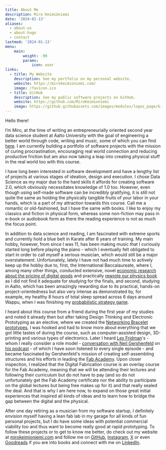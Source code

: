 ```yaml
---
title: About Me
description: Miro Keimiöniemi
date: '2024-01-13'
aliases:
  - about-us
  - about-hugo
  - contact
lastmod: '2024-01-13'
menu:
    main: 
        weight: -90
        params:
            icon: user
links:
  - title: My Website
    description: See my portfolio on my personal website.
    website: https://mirokeimioniemi.com/
    image: /favicon.ico
  - title: GitHub
    description: See my public software projects on GitHub.
    website: https://github.com/MiroKeimioniemi
    image: https://github.githubassets.com/images/modules/logos_page/GitHub-Mark.png
---
```


Hello there!

I’m Miro, at the time of writing an entrepreneurially oriented second year data science student at Aalto University with the goal of engineering a better world through code, writing and music, some of which you can find [here](https://mirokeimioniemi.com/). I am currently building a portfolio of software projects with the mission of curing procrastination, encouraging real world connection and reducing productive friction but am also now taking a leap into creating physical stuff in the real world too with this course.

I have long been interested in software development and have a lengthy list of projects at various stages of ideation, design and execution. I chose Data Science as my major due to the hard skills it affords for creating software 2.0, which obviously necessitates knowledge of 1.0 too. However, even though using self-made software can be incredibly gratifying, it is still not quite the same as holding the physically tangible fruits of your labor in your hands, which is a part of my attraction towards this course. Call me a romantic or old-fashioned, but I have the same with books. I like to enjoy my classics and fiction in physical form, whereas some non-fiction may pass in e-book or audiobook form as there the reading experience is not as much the focus point. 

In addition to data science and reading, I am fascinated with extreme sports and currently hold a blue belt in Karate after 8 years of training. My main hobby, however, from since I was 11, has been making music that I curiously started long before playing the piano - which I eventually felt obligated to start in order to call myself a serious musician, which would still be a major overstatement. Unfortunately, lately I have not had much time to actively keep up the hobby due to, first, the International Baccalaureate, where I, among many other things, conducted extensive, novel [economic research about the pricing of digital goods](https://mirokeimioniemi.com/portfolio/writing/the-pricing-of-digital-goods-in-the-music-production-software-industry.html) and practically [rewrote our physics book](https://ibdone1.wordpress.com/the-comprehensive-ib-physics-notes-for-2022-examinations-hl-and-sl/) as I did not find it adequate for studying for the finals, and second, studying in Aalto, which has been amazingly rewarding due to its practical, hands-on project-orientedness but also very intense as demonstrated by, for example, my healthy 8 hours of total sleep spread across 6 days around Wappu, when I was finishing my [probabilistic strategy game](https://github.com/MiroKeimioniemi/probabilistic-strategy-game).

I heard about this course from a friend during the first year of my studies and noted it already then but after taking Design Thinking and Electronic Prototyping as an elective, where we created the [Networking Bracelet prototypes](https://www.linkedin.com/feed/update/urn:li:activity:7143994838173089792/), I was hooked and had to know more about everything that we got little tastes of during the course, such as computer-assisted design, 3D-printing and various types of electronics. Later I heard [Lex Fridman](https://lexfridman.com/)'s - whom I really consider a role model - [conversation with Neil Gershenfeld](https://www.youtube.com/watch?v=YDjOS0VHEr4) on [his podcast](https://lexfridman.com/podcast) - of which I have soon listened to every single episode - and became fascinated by Gershenfeld's mission of creating self-assembling structures and his efforts in leading the [Fab Academy](https://fabacademy.org/). Upon closer inspection, I realized that the Digital Fabrication course is an overlay course for the Fab Academy, meaning that we will be attending their lectures and following their curriculum but do not have to pay (and so do not unfortunately get the Fab Academy certificate nor the ability to participate on the global lectures but being free makes up for it) and that really sealed the deal. And that is why I am here now, to expand on those great initial experiences that inspired all kinds of ideas and to learn how to bridge the gap between the digital and the physical.

After one day retiring as a musician from my software startup, I definitely envision myself having a lean fab lab in my garage for all kinds of fun personal projects, but I do have some ideas with potential commercial viability too and thus want to become really good at rapid prototyping. To follow these projects or to get to know me better, do check out my website at [mirokeimioniemi.com](https://mirokeimioniemi.com/) and follow me on [GitHub](https://github.com/MiroKeimioniemi), [Instagram](https://www.instagram.com/m1r0k3/), [X](https://twitter.com/M1R0K3) or even [Goodreads](https://www.goodreads.com/user/show/127709857-miro-keimi-niemi) if you are into books and connect with me on [LinkedIn](https://www.linkedin.com/in/miro-keimi%C3%B6niemi/).






















































































































